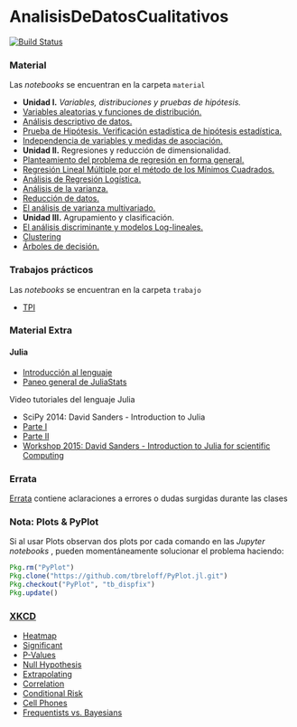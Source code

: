 # AnalisisDeDatosCualitativos

[![Build Status](https://travis-ci.org/diegozea/AnalisisDeDatosCualitativos.jl.svg?branch=master)](https://travis-ci.org/diegozea/AnalisisDeDatosCualitativos.jl)

### Material

Las *notebooks* se encuentran en la carpeta `material`

- **Unidad I.** *Variables, distribuciones y pruebas de hipótesis.*
 - [Variables aleatorias y funciones de distribución.](http://nbviewer.jupyter.org/github/diegozea/AnalisisDeDatosCualitativos.jl/blob/master/material/I.1.VariablesAleatoriasyFuncionesDeDistribucion.ipynb)  
 - [Análisis descriptivo de datos.](http://nbviewer.jupyter.org/github/diegozea/AnalisisDeDatosCualitativos.jl/blob/96630dec6d6b0583e3793acf0fbda8413b03c210/material/I.2.AnalisisDescriptivoDeDatos.ipynb)  
 - [Prueba de Hipótesis. Verificación estadística de hipótesis estadística.](http://nbviewer.jupyter.org/github/diegozea/AnalisisDeDatosCualitativos.jl/blob/master/material/I.3.PruebaDeHipotesis.ipynb)  
 - [Independencia de variables y medidas de asociación.](http://nbviewer.jupyter.org/github/diegozea/AnalisisDeDatosCualitativos.jl/blob/master/material/I.4.IndependenciaDeVariablesyMedidasDeAsociacion.ipynb)  
- **Unidad II.** Regresiones y reducción de dimensionalidad.  
 - [Planteamiento del problema de regresión en forma general.](http://nbviewer.jupyter.org/github/diegozea/AnalisisDeDatosCualitativos.jl/blob/master/material/II.1.Regresion.ipynb)  
 - [Regresión Lineal Múltiple por el método de los Mínimos Cuadrados.](http://nbviewer.jupyter.org/github/diegozea/AnalisisDeDatosCualitativos.jl/blob/master/material/II.2.RegresionLinealMultiple.ipynb)  
 - [Análisis de Regresión Logística.](http://nbviewer.jupyter.org/github/diegozea/AnalisisDeDatosCualitativos.jl/blob/master/material/II.3.RegresionLogistica.ipynb)  
 - [Análisis de la varianza.](http://nbviewer.jupyter.org/github/diegozea/AnalisisDeDatosCualitativos.jl/blob/master/material/II.4.ANOVA.ipynb)  
 - [Reducción de datos.](http://nbviewer.jupyter.org/github/diegozea/AnalisisDeDatosCualitativos.jl/blob/master/material/II.5.ReduccionDeDatos.ipynb)  
 - [El análisis de varianza multivariado.](http://nbviewer.jupyter.org/github/diegozea/AnalisisDeDatosCualitativos.jl/blob/master/material/II.6.ANOVAMultivariado.ipynb)  
- **Unidad III.** Agrupamiento y clasificación.  
 - [El análisis discriminante y modelos Log-lineales.](http://nbviewer.jupyter.org/github/diegozea/AnalisisDeDatosCualitativos.jl/blob/master/material/III.1.AnalisisDiscriminante.ipynb)  
 - [Clustering](http://nbviewer.jupyter.org/github/diegozea/AnalisisDeDatosCualitativos.jl/blob/master/material/III.2.Clustering.ipynb)  
 - [Árboles de decisión.](http://nbviewer.jupyter.org/github/diegozea/AnalisisDeDatosCualitativos.jl/blob/master/material/III.3.ArbolesDeDecision.ipynb)  

### Trabajos prácticos

Las *notebooks* se encuentran en la carpeta `trabajo`

- [TPI](http://nbviewer.jupyter.org/github/diegozea/AnalisisDeDatosCualitativos.jl/blob/fc9f5ed5f984672e17150f5ebd32e29ad3f85220/trabajos/TPI.ipynb)

### Material Extra

#### Julia

- [Introducción al lenguaje](http://nbviewer.jupyter.org/format/slides/github/diegozea/ADayWithJulia/blob/master/EstudiantesBioinfo2016/Introduccion_a_Julia.ipynb#/)
- [Paneo general de JuliaStats](http://nbviewer.jupyter.org/format/slides/github/diegozea/ADayWithJulia/blob/master/EstudiantesBioinfo2016/Analisis_de_datos.ipynb#/)

Video tutoriales del lenguaje Julia

- SciPy 2014: David Sanders - Introduction to Julia
 - [Parte I](https://youtu.be/vWkgEddb4-A)
 - [Parte II](https://youtu.be/I3JH5Bg46yU)
- [Workshop 2015: David Sanders - Introduction to Julia for scientific Computing](https://youtu.be/gQ1y5NUD_RI)


### Errata

[Errata](http://nbviewer.jupyter.org/github/diegozea/AnalisisDeDatosCualitativos.jl/blob/96630dec6d6b0583e3793acf0fbda8413b03c210/material/Errata.ipynb) contiene aclaraciones a errores o dudas surgidas durante las clases

### Nota: Plots & PyPlot

Si al usar Plots observan dos plots por cada comando en las *Jupyter notebooks* , pueden momentáneamente solucionar el problema haciendo:

```julia
Pkg.rm("PyPlot")
Pkg.clone("https://github.com/tbreloff/PyPlot.jl.git")
Pkg.checkout("PyPlot", "tb_dispfix")
Pkg.update()
```

### [XKCD](http://xkcd.com/)

- [Heatmap](https://www.explainxkcd.com/wiki/index.php/1138:_Heatmap)
- [Significant](https://www.explainxkcd.com/wiki/index.php/882:_Significant)
- [P-Values](https://www.explainxkcd.com/wiki/index.php/1478:_P-Values)
- [Null Hypothesis](https://www.explainxkcd.com/wiki/index.php/892:_Null_Hypothesis)
- [Extrapolating](Extrapolating)
- [Correlation](https://www.explainxkcd.com/wiki/index.php/552:_Correlation)
- [Conditional Risk](https://www.explainxkcd.com/wiki/index.php/795:_Conditional_Risk)
- [Cell Phones](https://www.explainxkcd.com/wiki/index.php/925:_Cell_Phones)
- [Frequentists vs. Bayesians](https://www.explainxkcd.com/wiki/index.php/1132:_Frequentists_vs._Bayesians)
